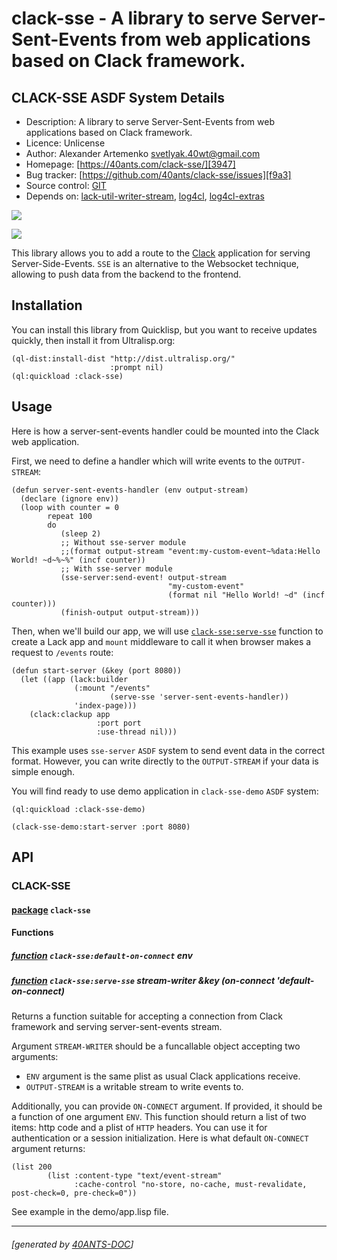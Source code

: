 <a id="x-28CLACK-SSE-DOCS-2FINDEX-3A-40README-2040ANTS-DOC-2FLOCATIVES-3ASECTION-29"></a>

# clack-sse - A library to serve Server-Sent-Events from web applications based on Clack framework.

<a id="clack-sse-asdf-system-details"></a>

## CLACK-SSE ASDF System Details

* Description: A library to serve Server-Sent-Events from web applications based on Clack framework.
* Licence: Unlicense
* Author: Alexander Artemenko <svetlyak.40wt@gmail.com>
* Homepage: [https://40ants.com/clack-sse/][3947]
* Bug tracker: [https://github.com/40ants/clack-sse/issues][f9a3]
* Source control: [GIT][66c6]
* Depends on: [lack-util-writer-stream][2580], [log4cl][7f8b], [log4cl-extras][691c]

[![](https://github-actions.40ants.com/40ants/clack-sse/matrix.svg?only=ci.run-tests)][c325]

![](http://quickdocs.org/badge/clack-sse.svg)

This library allows you to add a route to the [Clack][75f7] application for serving Server-Side-Events.
`SSE` is an alternative to the Websocket technique, allowing to push data from the backend to the frontend.

<a id="x-28CLACK-SSE-DOCS-2FINDEX-3A-3A-40INSTALLATION-2040ANTS-DOC-2FLOCATIVES-3ASECTION-29"></a>

## Installation

You can install this library from Quicklisp, but you want to receive updates quickly, then install it from Ultralisp.org:

```
(ql-dist:install-dist "http://dist.ultralisp.org/"
                      :prompt nil)
(ql:quickload :clack-sse)
```
<a id="x-28CLACK-SSE-DOCS-2FINDEX-3A-3A-40USAGE-2040ANTS-DOC-2FLOCATIVES-3ASECTION-29"></a>

## Usage

Here is how a server-sent-events handler could be mounted into the Clack web application.

First, we need to define a handler which will write events to the `OUTPUT-STREAM`:

```
(defun server-sent-events-handler (env output-stream)
  (declare (ignore env))
  (loop with counter = 0
        repeat 100
        do 
           (sleep 2)
           ;; Without sse-server module
           ;;(format output-stream "event:my-custom-event~%data:Hello World! ~d~%~%" (incf counter))
           ;; With sse-server module
           (sse-server:send-event! output-stream 
                                   "my-custom-event"
                                   (format nil "Hello World! ~d" (incf counter)))
           (finish-output output-stream)))
```
Then, when we'll build our app, we will use [`clack-sse:serve-sse`][a9ba] function to create a Lack app and
`mount` middleware to call it when browser makes a request to `/events` route:

```
(defun start-server (&key (port 8080))
  (let ((app (lack:builder
              (:mount "/events"
                      (serve-sse 'server-sent-events-handler))
              'index-page)))
    (clack:clackup app
                   :port port
                   :use-thread nil)))
```
This example uses `sse-server` `ASDF` system to send event data in the correct format.
However, you can write directly to the `OUTPUT-STREAM` if your data is simple enough.

You will find ready to use demo application in `clack-sse-demo` `ASDF` system:

```
(ql:quickload :clack-sse-demo)

(clack-sse-demo:start-server :port 8080)
```
<a id="x-28CLACK-SSE-DOCS-2FINDEX-3A-3A-40API-2040ANTS-DOC-2FLOCATIVES-3ASECTION-29"></a>

## API

<a id="x-28CLACK-SSE-DOCS-2FINDEX-3A-3A-40CLACK-SSE-3FPACKAGE-2040ANTS-DOC-2FLOCATIVES-3ASECTION-29"></a>

### CLACK-SSE

<a id="x-28-23A-28-289-29-20BASE-CHAR-20-2E-20-22CLACK-SSE-22-29-20PACKAGE-29"></a>

#### [package](215b) `clack-sse`

<a id="x-28CLACK-SSE-DOCS-2FINDEX-3A-3A-7C-40CLACK-SSE-3FFunctions-SECTION-7C-2040ANTS-DOC-2FLOCATIVES-3ASECTION-29"></a>

#### Functions

<a id="x-28CLACK-SSE-3ADEFAULT-ON-CONNECT-20FUNCTION-29"></a>

##### [function](1108) `clack-sse:default-on-connect` env

<a id="x-28CLACK-SSE-3ASERVE-SSE-20FUNCTION-29"></a>

##### [function](6fb6) `clack-sse:serve-sse` stream-writer &key (on-connect 'default-on-connect)

Returns a function suitable for accepting a connection from Clack framework and serving server-sent-events stream.

Argument `STREAM-WRITER` should be a funcallable object accepting two arguments:

* `ENV` argument is the same plist as usual Clack applications receive.
* `OUTPUT-STREAM` is a writable stream to write events to.

Additionally, you can provide `ON-CONNECT` argument. If provided, it should be a function of one argument `ENV`.
This function should return a list of two items: http code and a plist of `HTTP` headers. You can use
it for authentication or a session initialization. Here is what default `ON-CONNECT` argument returns:

```
(list 200
        (list :content-type "text/event-stream"
              :cache-control "no-store, no-cache, must-revalidate, post-check=0, pre-check=0"))
```
See example in the demo/app.lisp file.


[3947]: https://40ants.com/clack-sse/
[a9ba]: https://40ants.com/clack-sse/#x-28CLACK-SSE-3ASERVE-SSE-20FUNCTION-29
[66c6]: https://github.com/40ants/clack-sse
[c325]: https://github.com/40ants/clack-sse/actions
[215b]: https://github.com/40ants/clack-sse/blob/59fa69069989c122e6ae91d068c89aa8ce95e192/src/core.lisp#L1
[1108]: https://github.com/40ants/clack-sse/blob/59fa69069989c122e6ae91d068c89aa8ce95e192/src/core.lisp#L14
[6fb6]: https://github.com/40ants/clack-sse/blob/59fa69069989c122e6ae91d068c89aa8ce95e192/src/core.lisp#L21
[f9a3]: https://github.com/40ants/clack-sse/issues
[75f7]: https://github.com/fukamachi/clack
[2580]: https://quickdocs.org/lack-util-writer-stream
[7f8b]: https://quickdocs.org/log4cl
[691c]: https://quickdocs.org/log4cl-extras

* * *
###### [generated by [40ANTS-DOC](https://40ants.com/doc/)]
